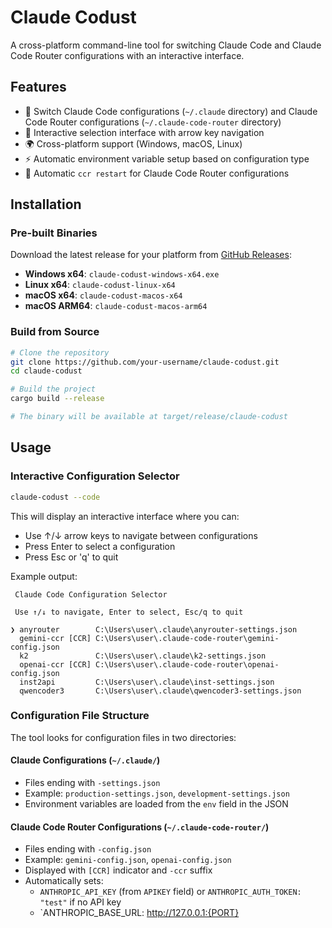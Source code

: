 # Claude Codust

A cross-platform command-line tool for switching Claude Code and Claude Code Router configurations with an interactive interface.

## Features

- 🔄 Switch Claude Code configurations (`~/.claude` directory) and Claude Code Router configurations (`~/.claude-code-router` directory)
- 🎯 Interactive selection interface with arrow key navigation
- 🌍 Cross-platform support (Windows, macOS, Linux)
- ⚡ Automatic environment variable setup based on configuration type
- 🔧 Automatic `ccr restart` for Claude Code Router configurations

## Installation

### Pre-built Binaries

Download the latest release for your platform from [GitHub Releases](https://github.com/your-username/claude-codust/releases):

- **Windows x64**: `claude-codust-windows-x64.exe`
- **Linux x64**: `claude-codust-linux-x64`
- **macOS x64**: `claude-codust-macos-x64`
- **macOS ARM64**: `claude-codust-macos-arm64`

### Build from Source

```bash
# Clone the repository
git clone https://github.com/your-username/claude-codust.git
cd claude-codust

# Build the project
cargo build --release

# The binary will be available at target/release/claude-codust
```

## Usage

### Interactive Configuration Selector

```bash
claude-codust --code
```

This will display an interactive interface where you can:
- Use ↑/↓ arrow keys to navigate between configurations
- Press Enter to select a configuration
- Press Esc or 'q' to quit

Example output:

```
 Claude Code Configuration Selector

 Use ↑/↓ to navigate, Enter to select, Esc/q to quit

❯ anyrouter        C:\Users\user\.claude\anyrouter-settings.json
  gemini-ccr [CCR] C:\Users\user\.claude-code-router\gemini-config.json
  k2               C:\Users\user\.claude\k2-settings.json
  openai-ccr [CCR] C:\Users\user\.claude-code-router\openai-config.json
  inst2api         C:\Users\user\.claude\inst-settings.json
  qwencoder3       C:\Users\user\.claude\qwencoder3-settings.json
```



### Configuration File Structure

The tool looks for configuration files in two directories:

#### Claude Configurations (`~/.claude/`)
- Files ending with `-settings.json`
- Example: `production-settings.json`, `development-settings.json`
- Environment variables are loaded from the `env` field in the JSON

#### Claude Code Router Configurations (`~/.claude-code-router/`)
- Files ending with `-config.json`
- Example: `gemini-config.json`, `openai-config.json`
- Displayed with `[CCR]` indicator and `-ccr` suffix
- Automatically sets:
  - `ANTHROPIC_API_KEY` (from `APIKEY` field) or `ANTHROPIC_AUTH_TOKEN: "test"` if no API key
  - `ANTHROPIC_BASE_URL: http://127.0.0.1:{PORT}